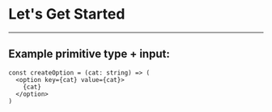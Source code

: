 # Let's Get Started

---

## Example primitive type + input:

```typescript+jsx
const createOption = (cat: string) => (
  <option key={cat} value={cat}>
    {cat}
  </option>
)
```
